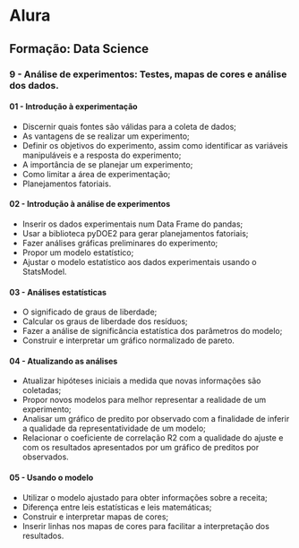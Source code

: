 # Alura
## Formação: Data Science
### 9 - Análise de experimentos: Testes, mapas de cores e análise dos dados.

#### 01 - Introdução à experimentação
  - Discernir quais fontes são válidas para a coleta de dados;
  - As vantagens de se realizar um experimento;
  - Definir os objetivos do experimento, assim como identificar as variáveis manipuláveis e a resposta do experimento;
  - A importância de se planejar um experimento;
  - Como limitar a área de experimentação;
  - Planejamentos fatoriais.

#### 02 - Introdução à análise de experimentos
  - Inserir os dados experimentais num Data Frame do pandas;
  - Usar a biblioteca pyDOE2 para gerar planejamentos fatoriais;
  - Fazer análises gráficas preliminares do experimento;
  - Propor um modelo estatístico;
  - Ajustar o modelo estatístico aos dados experimentais usando o StatsModel.

#### 03 - Análises estatísticas
  - O significado de graus de liberdade;
  - Calcular os graus de liberdade dos resíduos;
  - Fazer a análise de significância estatística dos parâmetros do modelo;
  - Construir e interpretar um gráfico normalizado de pareto.


#### 04 - Atualizando as análises
  - Atualizar hipóteses iniciais a medida que novas informações são coletadas;
  - Propor novos modelos para melhor representar a realidade de um experimento;
  - Analisar um gráfico de predito por observado com a finalidade de inferir a qualidade da representatividade de um modelo;
  - Relacionar o coeficiente de correlação R2 com a qualidade do ajuste e com os resultados apresentados por um gráfico de preditos por observados.


#### 05 - Usando o modelo
  - Utilizar o modelo ajustado para obter informações sobre a receita;
  - Diferença entre leis estatísticas e leis matemáticas;
  - Construir e interpretar mapas de cores;
  - Inserir linhas nos mapas de cores para facilitar a interpretação dos resultados.
